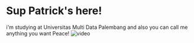 # Sup Patrick's here!

i'm studying at Universitas Multi Data Palembang and
also you can call me anything you want Peace!
![video](https://user-images.githubusercontent.com/108863188/224265724-963ffdd9-6d4a-4033-b4a7-f0d6fa0943df.gif)
